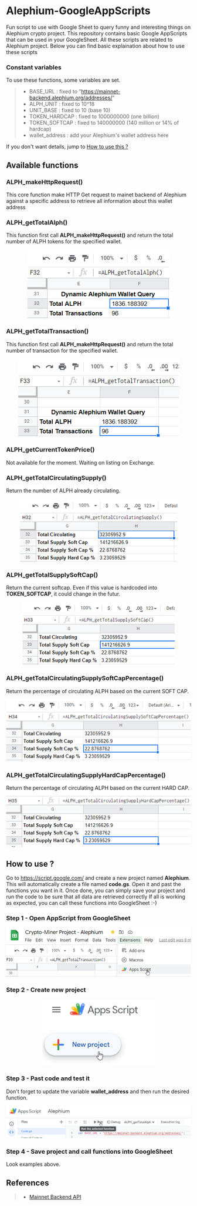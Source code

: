 # Alephium-GoogleAppScripts
Fun script to use with Google Sheet to query funny and interesting things on Alephium crypto project.
This repository contains basic Google AppScripts that can be used in your GoogleSheet. All these scripts are related to Alephium project. Below you can find basic explaination about how to use these scripts

### Constant variables
To use these functions, some variables are set.
> - BASE_URL : fixed to "https://mainnet-backend.alephium.org/addresses/"
> - ALPH_UNIT : fixed to 10^18
> - UNIT_BASE : fixed to 10 (base 10)
> - TOKEN_HARDCAP : fixed to 1000000000 (one billion)
> - TOKEN_SOFTCAP : fixed to 140000000 (140 million or 14% of hardcap)
> - wallet_address : add your Alephium's wallet address here

If you don't want details, jump to <a href="https://github.com/MrGoldenpioche/Alephium-GoogleAppScripts#how-to-use-them">How to use this ?</a>

## Available functions

### ALPH_makeHttpRequest()
This core function make HTTP Get request to mainet backend of Alephium against a specific address to retrieve all information about this wallet address

### ALPH_getTotalAlph()
This function first call **ALPH_makeHttpRequest()** and return the total number of ALPH tokens for the specified wallet.

<center><img src="./ressources/totalAlph.png" ></center>

### ALPH_getTotalTransaction()
This function first call **ALPH_makeHttpRequest()** and return the total number of transaction for the specified wallet.

<center><img src="./ressources/totalTX.png" ></center>

### ALPH_getCurrentTokenPrice()
Not available for the moment. 
Waiting on listing on Exchange.

### ALPH_getTotalCirculatingSupply()
Return the number of ALPH already circulating.

<center><img src="./ressources/getTotCirculatingSupply.png" ></center>

### ALPH_getTotalSupplySoftCap()
Return the current softcap. Even if this value is hardcoded into **TOKEN_SOFTCAP**, it could change in the futur. 

<center><img src="./ressources/getTotSupplySoftCap.png" ></center>

### ALPH_getTotalCirculatingSupplySoftCapPercentage()
Return the percentage of circulating ALPH based on the current SOFT CAP. 

<center><img src="./ressources/getTotSupplySoftCapPercent.png" ></center>

### ALPH_getTotalCirculatingSupplyHardCapPercentage()
Return the percentage of circulating ALPH based on the current HARD CAP. 

<center><img src="./ressources/getTotSupplyHardCapPercent.png" ></center>

## How to use ?
Go to https://script.google.com/ and create a new project named **Alephium**. 
This will automatically create a file named **code.gs**. Open it and past the functions you want in it.
Once done, you can simply save your project and run the code to be sure that all data are retrieved correctly 
If all is working as expected, you can call these functions into GoogleSheet :-)

### Step 1 - Open AppScript from GoogleSheet

<center><img src="./ressources/step1.png" ></center>

### Step 2 - Create new project

<center><img src="./ressources/step2.png" ></center>

### Step 3 - Past code and test it
Don't forget to update the variable **wallet_address** and then run the desired function. 

<center><img src="./ressources/step3.png" ></center>

### Step 4 - Save project and call functions into GoogleSheet
Look examples above. 

## References
> - <a href="https://mainnet-backend.alephium.org/docs/index.html?url=/docs/explorer-backend-openapi.json">Mainnet Backend API</a>
